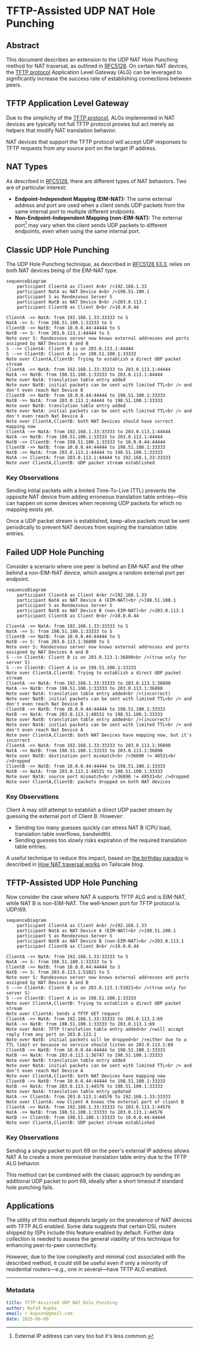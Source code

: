 # TFTP-Assisted UDP NAT Hole Punching

## Abstract

This document describes an extension to the UDP NAT Hole Punching method for NAT traversal, as outlined in [RFC5128](https://www.rfc-editor.org/rfc/rfc5128.html).
On certain NAT devices, the [TFTP protocol](https://www.rfc-editor.org/rfc/rfc1350) Application Level Gateway (ALG) can be leveraged to significantly increase the success rate of establishing connections between peers.

## TFTP Application Level Gateway

Due to the simplicity of the [TFTP protocol](https://www.rfc-editor.org/rfc/rfc1350), ALGs implemented in NAT devices are typically not full TFTP protocol proxies but act merely as helpers that modify NAT translation behavior.

NAT devices that support the TFTP protocol will accept UDP responses to TFTP requests from *any* source port on the target IP address.

## NAT Types

As described in [RFC5128](https://www.rfc-editor.org/rfc/rfc5128.html), there are different types of NAT behaviors. Two are of particular interest:

- **Endpoint-Independent Mapping (EIM-NAT):** The same external address and port are used when a client sends UDP packets from the same internal port to multiple different endpoints.
- **Non-Endpoint-Independent Mapping (non-EIM-NAT):** The external port[^1] may vary when the client sends UDP packets to different endpoints, even when using the same internal port.

## Classic UDP Hole Punching

The UDP Hole Punching technique, as described in [RFC5128 §3.3](https://www.rfc-editor.org/rfc/rfc5128.html#section-3.3),
relies on both NAT devices being of the EIM-NAT type.

```mermaid
sequenceDiagram
    participant ClientA as Client A<br />192.168.1.33
    participant NatA as NAT Device A<br />198.51.100.1
    participant S as Rendezvous Server S
    participant NatB as NAT Device B<br />203.0.113.1
    participant ClientB as Client B<br />10.0.0.44

ClientA ->> NatA: from 192.168.1.33:33333 to S
NatA ->> S: from 198.51.100.1:33333 to S
ClientB ->> NatB: from 10.0.0.44:44444 to S
NatB ->> S: from 203.0.113.1:44444 to S
Note over S: Randezvous server now knows external addresses and ports assigned by NAT Devices A and B
S -->> ClientA: Client B is on 203.0.113.1:44444
S -->> ClientB: Client A is on 198.51.100.1:33333
Note over ClientA,ClientB: Trying to establish a direct UDP packet stream
ClientA ->> NatA: from 192.168.1.33:33333 to 203.0.113.1:44444
NatA ->> NatB: from 198.51.100.1:33333 to 203.0.113.1:44444
Note over NatA: translation table entry added
Note over NatB: initial packets can be sent with limited TTL<br /> and don't even reach Nat Device B
ClientB ->> NatB: from 10.0.0.44:44444 to 198.51.100.1:33333
NatB ->> NatA: from 203.0.113.1:44444 to 198.51.100.1:33333
Note over NatB: translation table entry added
Note over NatA: initial packets can be sent with limited TTL<br /> and don't even reach Nat Device A
Note over ClientA,ClientB: both NAT Devices should have correct mapping now
ClientA ->> NatA: from 192.168.1.33:33333 to 203.0.113.1:44444
NatA ->> NatB: from 198.51.100.1:33333 to 203.0.113.1:44444
NatB ->> ClientB: from 198.51.100.1:33333 to 10.0.0.44:44444
ClientB ->> NatB: from 10.0.0.44:44444 to 198.51.100.1:33333
NatB ->> NatA: from 203.0.113.1:44444 to 198.51.100.1:33333
NatA ->> ClientA: from 203.0.113.1:44444 to 192.168.1.33:33333
Note over ClientA,ClientB: UDP packet stream established
```

### Key Observations

Sending initial packets with a limited Time-To-Live (TTL) prevents the opposite NAT device from adding erroneous translation table entries—this can happen on some devices when receiving UDP packets for which no mapping exists yet.

Once a UDP packet stream is established, keep-alive packets must be sent periodically to prevent NAT devices from expiring the translation table entries.

## Failed UDP Hole Punching

Consider a scenario where one peer is behind an EIM-NAT and the other behind a non-EIM-NAT device, which assigns a random external port per endpoint.

```mermaid
sequenceDiagram
    participant ClientA as Client A<br />192.168.1.33
    participant NatA as NAT Device A (EIM-NAT)<br />198.51.100.1
    participant S as Rendezvous Server S
    participant NatB as NAT Device B (non-EIM-NAT)<br />203.0.113.1
    participant ClientB as Client B<br />10.0.0.44

ClientA ->> NatA: from 192.168.1.33:33333 to S
NatA ->> S: from 198.51.100.1:33333 to S
ClientB ->> NatB: from 10.0.0.44:44444 to S
NatB ->> S: from 203.0.113.1:36890 to S
Note over S: Randezvous server now knows external addresses and ports assigned by NAT Devices A and B
S -->> ClientA: Client B is on 203.0.113.1:36890<br />(true only for server S)
S -->> ClientB: Client A is on 198.51.100.1:33333
Note over ClientA,ClientB: Trying to establish a direct UDP packet stream
ClientA ->> NatA: from 192.168.1.33:33333 to 203.0.113.1:36890
NatA ->> NatB: from 198.51.100.1:33333 to 203.0.113.1:36890
Note over NatA: translation table entry added<br />(incorrect)
Note over NatB: initial packets can be sent with limited TTL<br /> and don't even reach Nat Device B
ClientB ->> NatB: from 10.0.0.44:44444 to 198.51.100.1:33333
NatB ->> NatA: from 203.0.113.1:48531 to 198.51.100.1:33333
Note over NatB: translation table entry added<br />(incorrect)
Note over NatA: initial packets can be sent with limited TTL<br /> and don't even reach Nat Device A
Note over ClientA,ClientB: both NAT Devices have mapping now, but it's incorrect
ClientA ->> NatA: from 192.168.1.33:33333 to 203.0.113.1:36890
NatA ->> NatB: from 198.51.100.1:33333 to 203.0.113.1:36890
Note over NatB: destination port mismatch<br />36890 != 48531<br />dropped
ClientB ->> NatB: from 10.0.0.44:44444 to 198.51.100.1:33333
NatB ->> NatA: from 203.0.113.1:48531 to 198.51.100.1:33333
Note over NatA: source port mismatch<br />36890 != 48531<br />dropped
Note over ClientA,ClientB: packets dropped on both NAT devices
```

### Key Observations

Client A may still attempt to establish a direct UDP packet stream by guessing the external port of Client B. However:

- Sending too many guesses quickly can stress NAT B (CPU load, translation table overflows, bandwidth).
- Sending guesses too slowly risks expiration of the required translation table entries.

A useful technique to reduce this impact, based on [the birthday paradox](https://en.wikipedia.org/wiki/Birthday_problem) is described in [How NAT traversal works](https://tailscale.com/blog/how-nat-traversal-works) on Tailscale blog.

## TFTP-Assisted UDP Hole Punching

Now consider the case where NAT A supports TFTP ALG and is EIM-NAT, while NAT B is non-EIM-NAT. The well-known port for TFTP protocol is UDP/69.

```mermaid
sequenceDiagram
    participant ClientA as Client A<br />192.168.1.33
    participant NatA as NAT Device A (EIM-NAT)<br />198.51.100.1
    participant S as Rendezvous Server S
    participant NatB as NAT Device B (non-EIM-NAT)<br />203.0.113.1
    participant ClientB as Client B<br />10.0.0.44

ClientA ->> NatA: from 192.168.1.33:33333 to S
NatA ->> S: from 198.51.100.1:33333 to S
ClientB ->> NatB: from 10.0.0.44:44444 to S
NatB ->> S: from 203.0.113.1:51021 to S
Note over S: Randezvous server now knows external addresses and ports assigned by NAT Devices A and B
S -->> ClientA: Client B is on 203.0.113.1:51021<br />(true only for server S)
S -->> ClientB: Client A is on 198.51.100.1:33333
Note over ClientA,ClientB: Trying to establish a direct UDP packet stream
Note over ClientA: Sends a TFTP GET request
ClientA ->> NatA: from 192.168.1.33:33333 to 203.0.113.1:69
NatA ->> NatB: from 198.51.100.1:33333 to 203.0.113.1:69
Note over NatA: TFTP translation table entry added<br />will accept reply from any port on 203.0.113.1
Note over NatB: initial packets will be dropped<br />either due to a TTL limit or because no service should listen on 203.0.113.1:69
ClientB ->> NatB: from 10.0.0.44:44444 to 198.51.100.1:33333
NatB ->> NatA: from 203.0.113.1:36747 to 198.51.100.1:33333
Note over NatB: translation table entry added
Note over NatA: initial packets can be sent with limited TTL<br /> and don't even reach Nat Device A
Note over ClientA,ClientB: both NAT Devices have mapping now
ClientB ->> NatB: from 10.0.0.44:44444 to 198.51.100.1:33333
NatB ->> NatA: from 203.0.113.1:44576 to 198.51.100.1:33333
Note over NatA: translation table entry updated
NatA ->> ClientA: from 203.0.113.1:44576 to 192.168.1.33:33333
Note over ClientA: now Client A knows the external port of client B
ClientA ->> NatA: from 192.168.1.33:33333 to 203.0.113.1:44576
NatA ->> NatB: from 198.51.100.1:33333 to 203.0.113.1:44576
NatB ->> ClientB: from 198.51.100.1:33333 to 10.0.0.44:44444
Note over ClientA,ClientB: UDP packet stream established
```

### Key Observations

Sending a single packet to port 69 on the peer's external IP address allows NAT A to create a more permissive translation table entry due to the TFTP ALG behavior.

This method can be combined with the classic approach by sending an additional UDP packet to port 69, ideally after a short timeout if standard hole punching fails.

## Applications

The utility of this method depends largely on the prevalence of NAT devices with TFTP ALG enabled. Some data suggests that certain DSL routers shipped by ISPs include this feature enabled by default.
Further data collection is needed to assess the general viability of this technique for enhancing peer-to-peer connectivity.

However, due to the low complexity and minimal cost associated with the described method, it could still be useful even if only a minority of residential routers—e.g., one in several—have TFTP ALG enabled.

---

### Metadata

```yaml
title: TFTP-Assisted UDP NAT Hole Punching
author: Rafał Kupka
email: r.kupson@gmail.com
date: 2025-06-09
```

[^1]: External IP address can vary too but it's less common.
